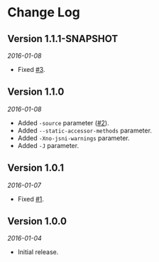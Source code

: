 Change Log
==========

## Version 1.1.1-SNAPSHOT

_2016-01-08_

 *  Fixed [#3](https://github.com/smoope/j2objc-maven-plugin/issues/3). 

## Version 1.1.0

_2016-01-08_

 *  Added `-source` parameter ([#2](https://github.com/smoope/j2objc-maven-plugin/issues/2)).
 *  Added `--static-accessor-methods` parameter.
 *  Added `-Xno-jsni-warnings` parameter.
 *  Added `-J` parameter.
  
## Version 1.0.1

_2016-01-07_

 *  Fixed [#1](https://github.com/smoope/j2objc-maven-plugin/issues/1). 

## Version 1.0.0

_2016-01-04_

 *  Initial release.